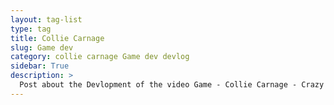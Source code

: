 ```yaml
---
layout: tag-list
type: tag
title: Collie Carnage
slug: Game dev
category: collie carnage Game dev devlog
sidebar: True
description: >
  Post about the Devlopment of the video Game - Collie Carnage - Crazy Border Collie Adventures
---
```

